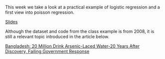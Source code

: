 This week we take a look at a practical example of logistic regression and a first view into poisson regression.

[Slides](https://github.com/natelangholz/stat412-advancedregression/blob/master/week-3/slides-week-3.pdf)

Although the dataset and code from the class example is from 2008, it is still a relevant topic introduced in the article below. 

[Bangladesh: 20 Million Drink Arsenic-Laced Water-20 Years After Discovery, Failing Government Response](https://www.hrw.org/news/2016/04/06/bangladesh-20-million-drink-arsenic-laced-water)
